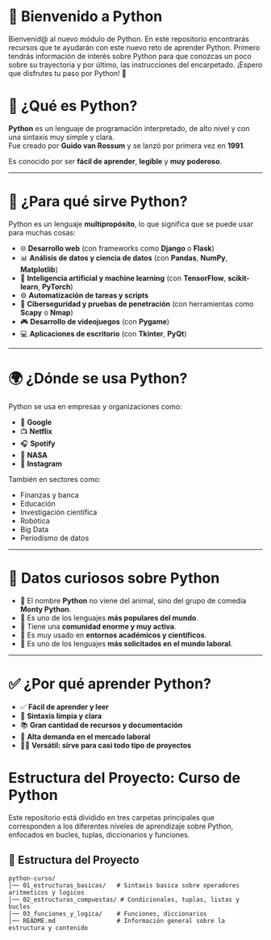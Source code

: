 # 👋 Bienvenido a Python

Bienvenid@ al nuevo módulo de Python. En este repositorio encontrarás recursos que te ayudarán con este nuevo reto de aprender Python. Primero tendrás información de interés sobre Python para que conozcas un poco sobre su trayectoria y por último, las instrucciones del encarpetado. ¡Espero que disfrutes tu paso por Python! 🤗


# 🐍 ¿Qué es Python?

**Python** es un lenguaje de programación interpretado, de alto nivel y con una sintaxis muy simple y clara.  
Fue creado por **Guido van Rossum** y se lanzó por primera vez en **1991**.

Es conocido por ser **fácil de aprender**, **legible** y **muy poderoso**.

---

# 🎯 ¿Para qué sirve Python?

Python es un lenguaje **multipropósito**, lo que significa que se puede usar para muchas cosas:

- 🌐 **Desarrollo web** (con frameworks como **Django** o **Flask**)
- 📊 **Análisis de datos y ciencia de datos** (con **Pandas**, **NumPy**, **Matplotlib**)
- 🤖 **Inteligencia artificial y machine learning** (con **TensorFlow**, **scikit-learn**, **PyTorch**)
- ⚙️ **Automatización de tareas y scripts**
- 🔐 **Ciberseguridad y pruebas de penetración** (con herramientas como **Scapy** o **Nmap**)
- 🎮 **Desarrollo de videojuegos** (con **Pygame**)
- 💻 **Aplicaciones de escritorio** (con **Tkinter**, **PyQt**)

---

# 🌍 ¿Dónde se usa Python?

Python se usa en empresas y organizaciones como:

- 🧠 **Google**
- 📺 **Netflix**
- 🎧 **Spotify**
- 🚀 **NASA**
- 📸 **Instagram**

También en sectores como:

- Finanzas y banca  
- Educación  
- Investigación científica  
- Robótica  
- Big Data  
- Periodismo de datos  

---

# 🧠 Datos curiosos sobre Python

- 🐍 El nombre **Python** no viene del animal, sino del grupo de comedia **Monty Python**.
- 🚀 Es uno de los lenguajes **más populares del mundo**.
- 👥 Tiene una **comunidad enorme y muy activa**.
- 🧪 Es muy usado en **entornos académicos y científicos**.
- 💼 Es uno de los lenguajes **más solicitados en el mundo laboral**.

---

# ✅ ¿Por qué aprender Python?

- ✅ **Fácil de aprender y leer**
- 🔄 **Sintaxis limpia y clara**
- 📚 **Gran cantidad de recursos y documentación**
- 💼 **Alta demanda en el mercado laboral**
- 🤹‍♀️ **Versátil: sirve para casi todo tipo de proyectos**



# Estructura del Proyecto: Curso de Python

Este repositorio está dividido en tres carpetas principales que corresponden a los diferentes niveles de aprendizaje sobre Python, enfocados en bucles, tuplas, diccionarios y funciones.

## 📂 Estructura del Proyecto

```plaintext
python-curso/
│── 01_estructuras_basicas/   # Sintaxis basica sobre operadores aritmeticos y logicos
│── 02_estructuras_compuestas/ # Condicionales, tuplas, listas y bucles
│── 03_funciones_y_logica/    # Funciones, diccionarios
│── README.md                 # Información general sobre la estructura y contenido
